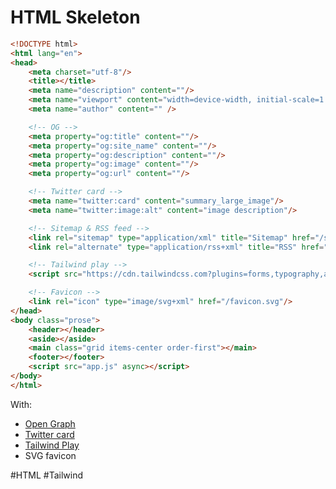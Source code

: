 # HTML Skeleton

```html
<!DOCTYPE html>
<html lang="en">
<head>
	<meta charset="utf-8"/>
	<title></title>
	<meta name="description" content=""/>
	<meta name="viewport" content="width=device-width, initial-scale=1.0">
	<meta name="author" content="" />

	<!-- OG -->
	<meta property="og:title" content=""/>
	<meta property="og:site_name" content=""/>
	<meta property="og:description" content=""/>
	<meta property="og:image" content=""/>
	<meta property="og:url" content=""/>

	<!-- Twitter card -->
	<meta name="twitter:card" content="summary_large_image"/>
	<meta name="twitter:image:alt" content="image description"/>

	<!-- Sitemap & RSS feed -->
	<link rel="sitemap" type="application/xml" title="Sitemap" href="/sitemap.xml"/>
	<link rel="alternate" type="application/rss+xml" title="RSS" href="/rss.xml"/>

	<!-- Tailwind play -->
	<script src="https://cdn.tailwindcss.com?plugins=forms,typography,aspect-ratio,line-clamp"></script>

	<!-- Favicon -->
	<link rel="icon" type="image/svg+xml" href="/favicon.svg"/>
</head>
<body class="prose">
	<header></header>
	<aside></aside>
	<main class="grid items-center order-first"></main>
	<footer></footer>
	<script src="app.js" async></script>
</body>
</html>
```

With:

* [Open Graph](https://ogp.me/)
* [Twitter card](https://developer.twitter.com/en/docs/twitter-for-websites/cards/overview/abouts-cards)
* [Tailwind Play](https://tailwindcss.com/)
* SVG favicon

#HTML #Tailwind 